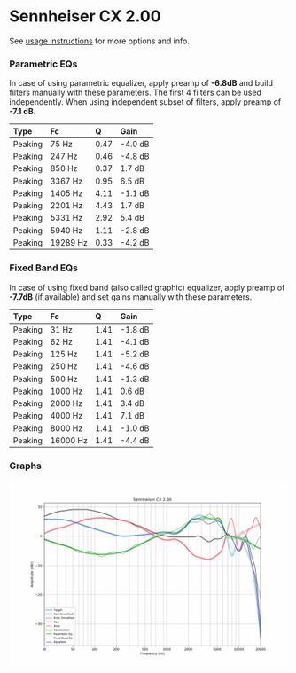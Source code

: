 # Sennheiser CX 2.00
See [usage instructions](https://github.com/jaakkopasanen/AutoEq#usage) for more options and info.

### Parametric EQs
In case of using parametric equalizer, apply preamp of **-6.8dB** and build filters manually
with these parameters. The first 4 filters can be used independently.
When using independent subset of filters, apply preamp of **-7.1 dB**.

| Type    | Fc       |    Q | Gain    |
|:--------|:---------|:-----|:--------|
| Peaking | 75 Hz    | 0.47 | -4.0 dB |
| Peaking | 247 Hz   | 0.46 | -4.8 dB |
| Peaking | 850 Hz   | 0.37 | 1.7 dB  |
| Peaking | 3367 Hz  | 0.95 | 6.5 dB  |
| Peaking | 1405 Hz  | 4.11 | -1.1 dB |
| Peaking | 2201 Hz  | 4.43 | 1.7 dB  |
| Peaking | 5331 Hz  | 2.92 | 5.4 dB  |
| Peaking | 5940 Hz  | 1.11 | -2.8 dB |
| Peaking | 19289 Hz | 0.33 | -4.2 dB |

### Fixed Band EQs
In case of using fixed band (also called graphic) equalizer, apply preamp of **-7.7dB**
(if available) and set gains manually with these parameters.

| Type    | Fc       |    Q | Gain    |
|:--------|:---------|:-----|:--------|
| Peaking | 31 Hz    | 1.41 | -1.8 dB |
| Peaking | 62 Hz    | 1.41 | -4.1 dB |
| Peaking | 125 Hz   | 1.41 | -5.2 dB |
| Peaking | 250 Hz   | 1.41 | -4.6 dB |
| Peaking | 500 Hz   | 1.41 | -1.3 dB |
| Peaking | 1000 Hz  | 1.41 | 0.6 dB  |
| Peaking | 2000 Hz  | 1.41 | 3.4 dB  |
| Peaking | 4000 Hz  | 1.41 | 7.1 dB  |
| Peaking | 8000 Hz  | 1.41 | -1.0 dB |
| Peaking | 16000 Hz | 1.41 | -4.4 dB |

### Graphs
![](./Sennheiser%20CX%202.00.png)